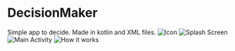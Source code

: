 # DecisionMaker
Simple app to decide. Made in kotlin and XML files.
![Icon](https://github.com/bphaggard/DecisionMaker/assets/129317531/0897037c-2a13-4d78-a0c5-fb61a8f4e8b9)
![Splash Screen](https://github.com/bphaggard/DecisionMaker/assets/129317531/1601f54f-8ccb-4151-a448-05f5fb9f6bfa)
![Main Activity](https://github.com/bphaggard/DecisionMaker/assets/129317531/a84d59d7-fcd9-44df-8fb2-b097c2101f0b)
![How it works](https://github.com/bphaggard/DecisionMaker/assets/129317531/03eae70d-d964-4968-8979-0f2bf7b45341)
